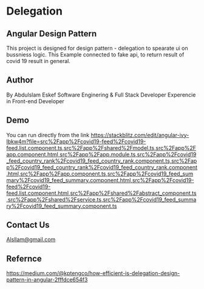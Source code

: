 # Delegation
## Angular Design Pattern

This project is designed for design pattern - delegation to spearate ui on bussniess logic.
This Example connected to fake api, to return result of covid 19 result in general.

## Author

By Abdulslam Eskef
Software Enginering & Full Stack Developer
Experencie in Front-end Developer

## Demo

You can run directly from the link
https://stackblitz.com/edit/angular-ivy-lbkw4m?file=src%2Fapp%2Fcovid19-feed%2Fcovid19-feed.list.component.ts,src%2Fapp%2Fshared%2Fmodel.ts,src%2Fapp%2Fapp.component.html,src%2Fapp%2Fapp.module.ts,src%2Fapp%2Fcovid19_feed_country_rank%2Fcovid19_feed_country_rank.component.ts,src%2Fapp%2Fcovid19_feed_country_rank%2Fcovid19_feed_country_rank.component.html,src%2Fapp%2Fapp.component.ts,src%2Fapp%2Fcovid19_feed_summary%2Fcovid19_feed_summary.component.html,src%2Fapp%2Fcovid19-feed%2Fcovid19-feed.list.component.html,src%2Fapp%2Fshared%2Fabstract_component.ts,src%2Fapp%2Fshared%2Fservice.ts,src%2Fapp%2Fcovid19_feed_summary%2Fcovid19_feed_summary.component.ts

## Contact Us
Alsllam@gmail.com

## Refernce
https://medium.com/@kptengco/how-efficient-is-delegation-design-pattern-in-angular-2fffdce654f3